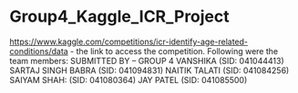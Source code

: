 # Group4_Kaggle_ICR_Project
https://www.kaggle.com/competitions/icr-identify-age-related-conditions/data - the link to access the competition.  Following were the team members: 
SUBMITTED BY – GROUP 4 VANSHIKA (SID: 041044413) SARTAJ SINGH BABRA (SID: 041094831) NAITIK TALATI (SID: 041084256) SAIYAM SHAH: (SID: 041080364) JAY PATEL (SID: 041085500)
